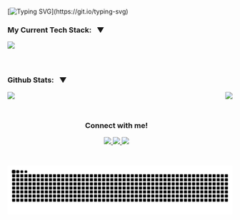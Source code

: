 <br>
  
<div>
   
  [![Typing SVG](https://readme-typing-svg.demolab.com?font=Fira+Code&size=23&pause=1000&color=8CFFB8&random=false&width=500&lines=Hey+Devs%2C+my+name+is+Enzo+Rodrigues!;I'm+a+junior+Fullstack+developer!)](https://git.io/typing-svg)

</div>

<div>
  
  <h3> My Current Tech Stack: &nbsp ▼ </h3>
  
   <a href="https://skillicons.dev">
      <img src="https://skillicons.dev/icons?i=nodejs,express,react,js,php,laravel,mysql,linux" />
   </a>
   
   <br>
   
   <br>



<div>

 <br>

 <div> 

  <h3>Github Stats: &nbsp ▼ </h3>
 
   <img  src="https://github-readme-stats.vercel.app/api?username=rodriguessz&theme=blueberry&count_private=true&hide_border=true&line_height=20"/> 
   <img height="165em" align="right" src="https://github-readme-stats.vercel.app/api/top-langs/?username=rodriguessz&layout=compact&theme=blueberry&count_private=true&hide_border=true"/>

 </div>

<br>


##
<div align="center">
 <h3 >Connect with me!</h3>
 
   <a href="mailto:enzo.orodrigues03@gmail.com">
     <img src="https://img.shields.io/badge/Gmail-D14836?style=for-the-badge&logo=gmail&logoColor=white">
   </a>
   <a href="https://www.linkedin.com/in/enzo-rodrigues-b9bb33232/" target="_blank">
     <img src="https://img.shields.io/badge/-LinkedIn-%230077B5?style=for-the-badge&logo=linkedin&logoColor=white" target="_blank">
   </a>
   <a href="https://discord.gg/4xwpXUxp" target="_blank">
     <img src="https://img.shields.io/badge/Discord-7289DA?style=for-the-badge&logo=discord&logoColor=white" target="_blank">
   </a>
 
</div>


<picture>
  <source media="(prefers-color-scheme: dark)" srcset="https://raw.githubusercontent.com/rodriguessz/rodriguessz/output/github-contribution-grid-snake-dark.svg">
  <source media="(prefers-color-scheme: light)" srcset="https://raw.githubusercontent.com/rodriguessz/rodriguessz/output/github-contribution-grid-snake.svg">
  <img alt="github contribution grid snake animation" src="https://raw.githubusercontent.com/rodriguessz/rodriguessz/output/github-contribution-grid-snake.svg">
</picture>
